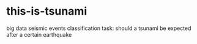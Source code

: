 # this-is-tsunami
big data seismic events classification task: should a tsunami be expected after a certain earthquake
